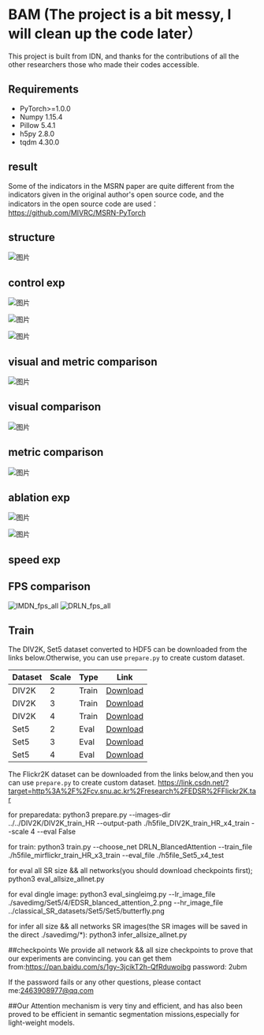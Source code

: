 # BAM  (The project is a bit messy, I will clean up the code later）
This project is built from IDN, and thanks for the contributions of all the other researchers those who made their codes accessible.

## Requirements

- PyTorch>=1.0.0
- Numpy 1.15.4
- Pillow 5.4.1
- h5py 2.8.0
- tqdm 4.30.0

## result

Some of the indicators in the MSRN paper are quite different from the indicators given in the original author's open source code, and the indicators in the open source code are used：https://github.com/MIVRC/MSRN-PyTorch

## structure

![图片](https://user-images.githubusercontent.com/34860373/122319260-f505d480-cf52-11eb-84d4-d601a42295d9.png)

## control exp
![图片](https://user-images.githubusercontent.com/34860373/122319075-afe1a280-cf52-11eb-982f-fe4ca334e5c5.png)

![图片](https://user-images.githubusercontent.com/34860373/122319127-c38d0900-cf52-11eb-85c5-b24672dce672.png)

![图片](https://user-images.githubusercontent.com/34860373/122319195-de5f7d80-cf52-11eb-9928-55d33061743d.png)

## visual and metric comparison
![图片](https://user-images.githubusercontent.com/34860373/122319315-09e26800-cf53-11eb-9939-47a37b611e98.png)

## visual comparison
![图片](https://user-images.githubusercontent.com/34860373/122319376-241c4600-cf53-11eb-9474-5948a442f7ac.png)

## metric comparison
![图片](https://user-images.githubusercontent.com/34860373/122319420-31393500-cf53-11eb-9f35-e1b5cb8e6d7e.png)


## ablation exp

![图片](https://user-images.githubusercontent.com/34860373/122319472-401fe780-cf53-11eb-8829-1532397a3acd.png)

![图片](https://user-images.githubusercontent.com/34860373/122319563-575ed500-cf53-11eb-8771-47708fe7d540.png)

## speed exp

## FPS comparison
![IMDN_fps_all](https://user-images.githubusercontent.com/34860373/120927300-107f0d00-c713-11eb-9eb0-44ccc4f3ed57.png)
![DRLN_fps_all](https://user-images.githubusercontent.com/34860373/120927305-1379fd80-c713-11eb-9db1-aa97cf6e3df7.png)


## Train

The DIV2K, Set5 dataset converted to HDF5 can be downloaded from the links below.Otherwise, you can use `prepare.py` to create custom dataset.

| Dataset | Scale | Type | Link |
|---------|-------|------|------|
| DIV2K | 2 | Train | [Download](https://www.dropbox.com/s/41sn4eie37hp6rh/DIV2K_x2.h5?dl=0) |
| DIV2K | 3 | Train | [Download](https://www.dropbox.com/s/4piy2lvhrjb2e54/DIV2K_x3.h5?dl=0) |
| DIV2K | 4 | Train | [Download](https://www.dropbox.com/s/ie4a6t7f9n5lgco/DIV2K_x4.h5?dl=0) |
| Set5 | 2 | Eval | [Download](https://www.dropbox.com/s/b7v5vis8duh9vwd/Set5_x2.h5?dl=0) |
| Set5 | 3 | Eval | [Download](https://www.dropbox.com/s/768b07ncpdfmgs6/Set5_x3.h5?dl=0) |
| Set5 | 4 | Eval | [Download](https://www.dropbox.com/s/rtu89xyatbb71qv/Set5_x4.h5?dl=0) |

The Flickr2K dataset can be downloaded from the links below,and then you can use `prepare.py` to create custom dataset.
https://link.csdn.net/?target=http%3A%2F%2Fcv.snu.ac.kr%2Fresearch%2FEDSR%2FFlickr2K.tar

for preparedata:
python3 prepare.py --images-dir ../../DIV2K/DIV2K_train_HR --output-path ./h5file_DIV2K_train_HR_x4_train --scale 4 --eval False

for train:
python3 train.py --choose_net DRLN_BlancedAttention --train_file ./h5file_mirflickr_train_HR_x3_train --eval_file ./h5file_Set5_x4_test

for eval all SR size && all networks(you should download checkpoints first);
python3 eval_allsize_allnet.py

for eval dingle image:
python3 eval_singleimg.py --lr_image_file ./savedimg/Set5/4/EDSR_blanced_attention_2.png --hr_image_file ../classical_SR_datasets/Set5/Set5/butterfly.png

for infer all size && all networks SR images(the SR images will be saved in the direct ./savedimg/*):
python3 infer_allsize_allnet.py

##checkpoints
We provide all network && all size checkpoints to prove that our experiments are convincing.
you can get them from:https://pan.baidu.com/s/1gy-3jcikT2h-QfRduwoibg
password: 2ubm

If the password fails or any other questions, please contact me:2463908977@qq.com

##Our Attention mechanism is very tiny and efficient, and  has also been proved to be efficient in semantic segmentation missions,especially for light-weight models.
